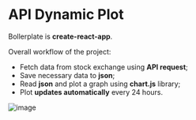 # API Dynamic Plot

Bollerplate is **create-react-app**.

Overall workflow of the project:
* Fetch data from stock exchange using **API request**; 
* Save necessary data to **json**;
* Read **json** and plot a graph using **chart.js** library;
* Plot **updates automatically** every 24 hours.

![image](https://user-images.githubusercontent.com/73081144/115095421-77840080-9ede-11eb-8b38-bba13de7f3a9.png)
